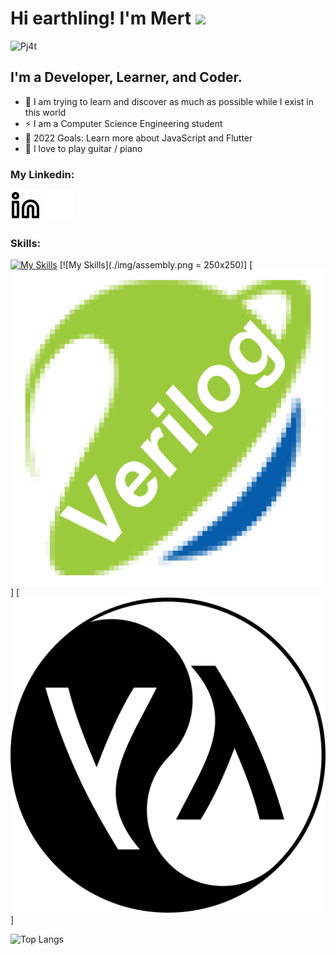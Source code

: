 # Hi earthling! I'm Mert ![](https://user-images.githubusercontent.com/18350557/176309783-0785949b-9127-417c-8b55-ab5a4333674e.gif)

![Pj4t](https://user-images.githubusercontent.com/66382514/202264348-6547067a-842a-4ae1-99d0-13ab0f1d01cd.gif)

## I'm a Developer, Learner, and Coder.
- 🔭 I am trying to learn and discover as much as possible while I exist in this world
- ⚡ I am a Computer Science Engineering student
- 🥅 2022 Goals: Learn more about JavaScript and Flutter
- 🌱 I love to play guitar / piano

### My Linkedin:
[![website](./img/linkedin-light.svg)](https://linkedin.com/in/mertgursimsir#gh-light-mode-only)
[![website](./img/linkedin-dark.svg)](https://linkedin.com/in/mertgursimsir#gh-dark-mode-only)
&nbsp;&nbsp;

### Skills:
[![My Skills](https://skillicons.dev/icons?i=c,cpp,firebase,github,git,html,css,java,kotlin,linux,latex,py,regex)](https://skillicons.dev)
[![My Skills](./img/assembly.png = 250x250)]
[![My Skills](./img/verilog.png)]
[![My Skills](./img/lisp.png)]

![Top Langs](https://github-readme-stats.vercel.app/api/top-langs/?username=MertGursimsir&layout=compact&theme=dark&exclude_repo=spotify-stats-app,stok-program)
